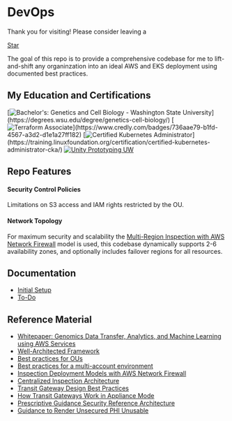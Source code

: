 # DevOps
Thank you for visiting! Please consider leaving a 

<!-- Place this tag where you want the button to render. -->
<a class="github-button" href="https://github.com/jeremy-banks/devops" data-color-scheme="no-preference: dark; light: dark; dark: dark;" data-icon="octicon-star" data-size="large" aria-label="Star jeremy-banks/devops on GitHub">Star</a>

The goal of this repo is to provide a comprehensive codebase for me to lift-and-shift any organinzation into an ideal AWS and EKS deployment using documented best practices.

## My Education and Certifications
[![Bachelor's: Genetics and Cell Biology - Washington State University](https://img.shields.io/badge/Bachelor's-Genetics_and_Cell_Biology_--_WSU_(CURRENTLY_PURSUING)-rgb(152,36,49))](https://degrees.wsu.edu/degree/genetics-cell-biology/) [![Terraform Associate](https://img.shields.io/badge/Certificate-HashiCorp_Certified:_Terraform_Associate-rgb(115,73,182))](https://www.credly.com/badges/736aae79-b1fd-4567-a3d2-d1e1a27ff182) [![Certified Kubernetes Administrator](https://img.shields.io/badge/Certificate-Certified_Kubernetes_Administrator-rgb(77,134,235))](https://training.linuxfoundation.org/certification/certified-kubernetes-administrator-cka/) [![Unity Prototyping UW](https://img.shields.io/badge/Certificate-Specialization_in_Game_Prototyping_with_Unity-white)](https://badgr.com/public/assertions/HtqMeP7NSSaEzOeMzOowCA)

## Repo Features

#### Security Control Policies
Limitations on S3 access and IAM rights restricted by the OU.

#### Network Topology
For maximum security and scalability the [Multi-Region Inspection with AWS Network Firewall](https://d1.awsstatic.com/architecture-diagrams/ArchitectureDiagrams/inspection-deployment-models-with-AWS-network-firewall-ra.pdf) model is used, this codebase dynamically supports 2-6 availability zones, and optionally includes failover regions for all resources.

## Documentation
- [Initial Setup](./documentation/initial_setup.md)
- [To-Do](./documentation/to_do.md)

## Reference Material
- [Whitepaper: Genomics Data Transfer, Analytics, and Machine Learning using AWS Services](https://aws.amazon.com/blogs/industries/whitepaper-genomics-data-transfer-analytics-and-machine-learning-using-aws-services/)
- [Well-Architected Framework](https://docs.aws.amazon.com/wellarchitected/latest/security-pillar/welcome.html)
- [Best practices for OUs](https://docs.aws.amazon.com/organizations/latest/userguide/orgs_manage_ous_best_practices.html)
- [Best practices for a multi-account environment](https://docs.aws.amazon.com/organizations/latest/userguide/orgs_best-practices.html)
- [Inspection Deployment Models with AWS Network Firewall](https://d1.awsstatic.com/architecture-diagrams/ArchitectureDiagrams/inspection-deployment-models-with-AWS-network-firewall-ra.pdf)
- [Centralized Inspection Architecture](https://aws.amazon.com/blogs/networking-and-content-delivery/centralized-inspection-architecture-with-aws-gateway-load-balancer-and-aws-transit-gateway/)
- [Transit Gateway Design Best Practices](https://docs.aws.amazon.com/vpc/latest/tgw/tgw-best-design-practices.html)
- [How Transit Gateways Work in Appliance Mode](https://docs.aws.amazon.com/vpc/latest/tgw/how-transit-gateways-work.html#transit-gateway-appliance-scenario)
- [Prescriptive Guidance Security Reference Architecture](https://docs.aws.amazon.com/prescriptive-guidance/latest/security-reference-architecture/org-management.html)
- [Guidance to Render Unsecured PHI Unusable](https://www.hhs.gov/hipaa/for-professionals/breach-notification/guidance/index.html)

<!-- Place this tag in your head or just before your close body tag. -->
<script async defer src="https://buttons.github.io/buttons.js"></script>